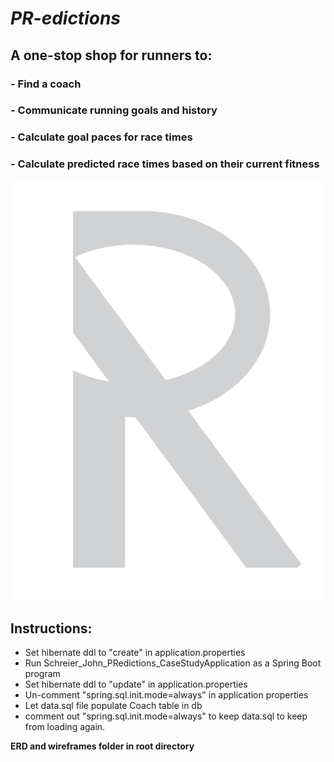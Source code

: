 # *PR-edictions*
## A one-stop shop for runners to:
### - Find a coach
### - Communicate running goals and history
### - Calculate goal paces for race times
### - Calculate predicted race times based on their current fitness

![PRLogo](src/main/resources/static/images/PRLogo.png)

## Instructions:

 - Set hibernate ddl to "create" in application.properties
 - Run Schreier_John_PRedictions_CaseStudyApplication as a Spring Boot program
 - Set hibernate ddl to "update" in application.properties
 - Un-comment "spring.sql.init.mode=always" in application properties
 - Let data.sql file populate Coach table in db
 - comment out "spring.sql.init.mode=always" to keep data.sql to keep from loading again.

 **ERD and wireframes folder in root directory**